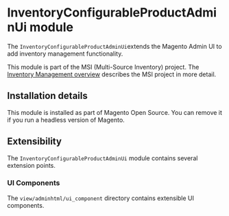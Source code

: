 # InventoryConfigurableProductAdminUi module

The `InventoryConfigurableProductAdminUi`extends the Magento Admin UI to add inventory management functionality.

This module is part of the MSI (Multi-Source Inventory) project. The 
[Inventory Management overview](https://devdocs.magento.com/guides/v2.3/inventory/index.html)
describes the MSI project in more detail.

## Installation details

This module is installed as part of Magento Open Source. You can remove it if you run a headless version of Magento.
 
## Extensibility

The `InventoryConfigurableProductAdminUi` module contains several extension points.

### UI Components

The `view/adminhtml/ui_component` directory contains extensible UI components.
